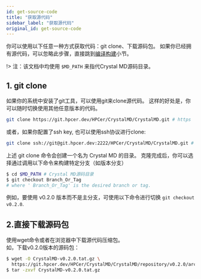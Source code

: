 ```yaml
---
id: get-source-code
title: "获取源代码"
sidebar_label: "获取源代码"
original_id: get-source-code
---
```


你可以使用以下任意一种方式获取代码：git clone、下载源码包。
如果你已经拥有源代码，可以忽略此步骤，直接跳到[编译构建](compiling.md)小节。

!> 注：该文档中均使用 `$MD_PATH` 来指代Crystal MD源码目录。

## 1. git clone
如果你的系统中安装了git工具，可以使用git来clone源代码。
这样的好处是，你可以随时切换使用其他任意版本的代码。
```bash
git clone https://git.hpcer.dev/HPCer/CrystalMD/CrystalMD.git # https
```

或者，如果你配置了ssh key, 也可以使用ssh协议进行clone:
```bash
git clone ssh://git@git.hpcer.dev:2222/HPCer/CrystalMD/CrystalMD.git # ssh
```

上述 git clone 命令会创建一个名为 Crystal MD 的目录。
克隆完成后，你可以选择通过调用以下命令来构建特定分支（如版本分支）
```bash
$ cd $MD_PATH # Crystal MD源码目录
$ git checkout Branch_Or_Tag
# where ' Branch_Or_Tag' is the desired branch or tag.
```
例如，要使用 v0.2.0 版本而不是主分支，可使用以下命令进行切换 `git checkout v0.2.0`.

## 2.直接下载源码包
使用wget命令或者在浏览器中下载源代码压缩包。  
如，下载v0.2.0版本的源码包：
```bash
$ wget -O CrystalMD-v0.2.0.tat.gz \
  https://git.hpcer.dev/HPCer/CrystalMD/CrystalMD/repository/v0.2.0/archive.tar.gz
$ tar -zxvf CrystalMD-v0.2.0.tat.gz
```
